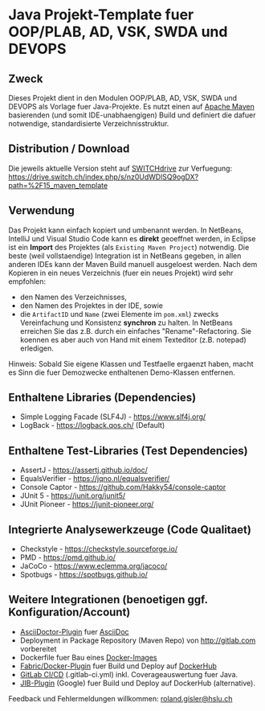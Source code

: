 # Java Projekt-Template fuer OOP/PLAB, AD, VSK, SWDA und DEVOPS

## Zweck
Dieses Projekt dient in den Modulen OOP/PLAB, AD, VSK, SWDA und DEVOPS als 
Vorlage fuer Java-Projekte. Es nutzt einen auf 
[Apache Maven](https://maven.apache.org/) basierenden (und somit IDE-unabhaengigen)
Build und definiert die dafuer notwendige, standardisierte Verzeichnisstruktur.

## Distribution / Download
Die jeweils aktuelle Version steht auf [SWITCHdrive](https://drive.switch.ch/) zur Verfuegung:
https://drive.switch.ch/index.php/s/nz0UdWDlSQ9ogDX?path=%2F15_maven_template

## Verwendung
Das Projekt kann einfach kopiert und umbenannt werden. In NetBeans, IntelliJ und
Visual Studio Code kann es **direkt** geoeffnet werden, in Eclipse  ist
ein **Import** des Projektes (als `Existing Maven Project`) notwendig.
Die beste (weil vollstaendige) Integration ist in NetBeans gegeben, in allen
anderen IDEs kann der Maven Build manuell ausgeloest werden. Nach dem Kopieren
in ein neues Verzeichnis (fuer ein neues Projekt) wird sehr empfohlen:
* den Namen des Verzeichnisses,
* den Namen des Projektes in der IDE, sowie
* die `ArtifactID` und `Name` (zwei Elemente im `pom.xml`)
zwecks Vereinfachung und Konsistenz **synchron** zu halten.
In NetBeans erreichen Sie das z.B. durch ein einfaches "Rename"-Refactoring.
Sie koennen es aber auch von Hand mit einem Texteditor (z.B. notepad) erledigen.

Hinweis: Sobald Sie eigene Klassen und Testfaelle ergaenzt haben, macht es Sinn
die fuer Demozwecke enthaltenen Demo-Klassen entfernen.

## Enthaltene Libraries (Dependencies)
* Simple Logging Facade (SLF4J) - https://www.slf4j.org/
* LogBack - https://logback.qos.ch/ (Default)

## Enthaltene Test-Libraries (Test Dependencies)
* AssertJ - https://assertj.github.io/doc/
* EqualsVerifier - https://jqno.nl/equalsverifier/
* Console Captor - https://github.com/Hakky54/console-captor
* JUnit 5 - https://junit.org/junit5/
* JUnit Pioneer - https://junit-pioneer.org/

## Integrierte Analysewerkzeuge (Code Qualitaet)
* Checkstyle - https://checkstyle.sourceforge.io/
* PMD - https://pmd.github.io/
* JaCoCo - https://www.eclemma.org/jacoco/
* Spotbugs - https://spotbugs.github.io/

## Weitere Integrationen (benoetigen ggf. Konfiguration/Account)
* [AsciiDoctor-Plugin](https://asciidoctor.org/) fuer [AsciiDoc](https://asciidoc.org/)
* Deployment in Package Repository (Maven Repo) von http://gitlab.com vorbereitet
* Dockerfile fuer Bau eines [Docker-Images](https://www.docker.com/)
* [Fabric/Docker-Plugin](https://dmp.fabric8.io/) fuer Build und Deploy auf [DockerHub](https://hub.docker.com/)
* [GitLab CI/CD](https://docs.gitlab.com/ee/ci/) (.gitlab-ci.yml) inkl. Coverageauswertung fuer Java.
* [JIB-Plugin](https://github.com/GoogleContainerTools/jib/tree/master/jib-maven-plugin) (Google) fuer Build und Deploy auf DockerHub (alternative).

Feedback und Fehlermeldungen willkommen: roland.gisler@hslu.ch
